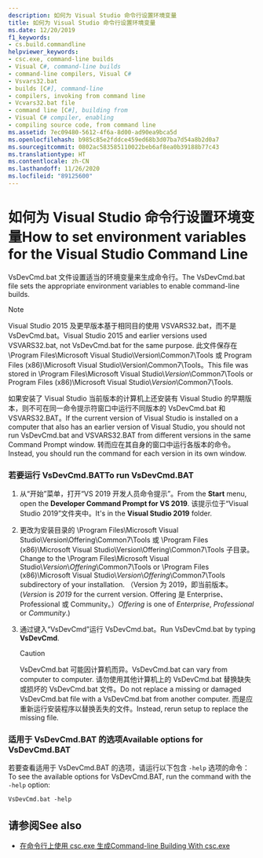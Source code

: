 ```yaml
---
description: 如何为 Visual Studio 命令行设置环境变量
title: 如何为 Visual Studio 命令行设置环境变量
ms.date: 12/20/2019
f1_keywords:
- cs.build.commandline
helpviewer_keywords:
- csc.exe, command-line builds
- Visual C#, command-line builds
- command-line compilers, Visual C#
- Vsvars32.bat
- builds [C#], command-line
- compilers, invoking from command line
- Vcvars32.bat file
- command line [C#], building from
- Visual C# compiler, enabling
- compiling source code, from command line
ms.assetid: 7ec09480-5612-4f6a-8d00-ad90ea9bca5d
ms.openlocfilehash: b985c85e2fddce459ed68b3d07ba7d54a8b2d0a7
ms.sourcegitcommit: 0802ac583585110022beb6af8ea0b39188b77c43
ms.translationtype: HT
ms.contentlocale: zh-CN
ms.lasthandoff: 11/26/2020
ms.locfileid: "89125600"
---
```

# <a name="how-to-set-environment-variables-for-the-visual-studio-command-line"></a><span data-ttu-id="d1508-103">如何为 Visual Studio 命令行设置环境变量</span><span class="sxs-lookup"><span data-stu-id="d1508-103">How to set environment variables for the Visual Studio Command Line</span></span>

<span data-ttu-id="d1508-104">VsDevCmd.bat 文件设置适当的环境变量来生成命令行。</span><span class="sxs-lookup"><span data-stu-id="d1508-104">The VsDevCmd.bat file sets the appropriate environment variables to enable command-line builds.</span></span>

> [!NOTE]
> <span data-ttu-id="d1508-105">Visual Studio 2015 及更早版本基于相同目的使用 VSVARS32.bat，而不是 VsDevCmd.bat。</span><span class="sxs-lookup"><span data-stu-id="d1508-105">Visual Studio 2015 and earlier versions used VSVARS32.bat, not VsDevCmd.bat for the same purpose.</span></span> <span data-ttu-id="d1508-106">此文件保存在 \Program Files\Microsoft Visual Studio\\Version\Common7\Tools 或 Program Files (x86)\Microsoft Visual Studio\\Version\Common7\Tools。</span><span class="sxs-lookup"><span data-stu-id="d1508-106">This file was stored in \Program Files\Microsoft Visual Studio\\*Version*\Common7\Tools or Program Files (x86)\Microsoft Visual Studio\\*Version*\Common7\Tools.</span></span>

<span data-ttu-id="d1508-107">如果安装了 Visual Studio 当前版本的计算机上还安装有 Visual Studio 的早期版本，则不可在同一命令提示符窗口中运行不同版本的 VsDevCmd.bat 和 VSVARS32.BAT。</span><span class="sxs-lookup"><span data-stu-id="d1508-107">If the current version of Visual Studio is installed on a computer that also has an earlier version of Visual Studio, you should not run VsDevCmd.bat and VSVARS32.BAT from different versions in the same Command Prompt window.</span></span> <span data-ttu-id="d1508-108">转而应在其自身的窗口中运行各版本的命令。</span><span class="sxs-lookup"><span data-stu-id="d1508-108">Instead, you should run the command for each version in its own window.</span></span>

### <a name="to-run-vsdevcmdbat"></a><span data-ttu-id="d1508-109">若要运行 VsDevCmd.BAT</span><span class="sxs-lookup"><span data-stu-id="d1508-109">To run VsDevCmd.BAT</span></span>

1. <span data-ttu-id="d1508-110">从“开始”菜单，打开“VS 2019 开发人员命令提示”。</span><span class="sxs-lookup"><span data-stu-id="d1508-110">From the **Start** menu, open the **Developer Command Prompt for VS 2019**.</span></span>  <span data-ttu-id="d1508-111">该提示位于“Visual Studio 2019”文件夹中。</span><span class="sxs-lookup"><span data-stu-id="d1508-111">It's in the **Visual Studio 2019** folder.</span></span>

2. <span data-ttu-id="d1508-112">更改为安装目录的 \Program Files\Microsoft Visual Studio\\Version\\Offering\Common7\Tools 或 \Program Files (x86)\Microsoft Visual Studio\\Version\\Offering\Common7\Tools 子目录。</span><span class="sxs-lookup"><span data-stu-id="d1508-112">Change to the \Program Files\Microsoft Visual Studio\\*Version*\\*Offering*\Common7\Tools or \Program Files (x86)\Microsoft Visual Studio\\*Version*\\*Offering*\Common7\Tools subdirectory of your installation.</span></span>  <span data-ttu-id="d1508-113">（Version 为 2019，即当前版本。</span><span class="sxs-lookup"><span data-stu-id="d1508-113">(*Version* is *2019* for the current version.</span></span> <span data-ttu-id="d1508-114">Offering 是 Enterprise、Professional 或 Community。）</span><span class="sxs-lookup"><span data-stu-id="d1508-114">*Offering* is one of *Enterprise*, *Professional* or *Community*.)</span></span>

3. <span data-ttu-id="d1508-115">通过键入“VsDevCmd”运行 VsDevCmd.bat。</span><span class="sxs-lookup"><span data-stu-id="d1508-115">Run VsDevCmd.bat by typing **VsDevCmd**.</span></span>

    > [!CAUTION]
    > <span data-ttu-id="d1508-116">VsDevCmd.bat 可能因计算机而异。</span><span class="sxs-lookup"><span data-stu-id="d1508-116">VsDevCmd.bat can vary from computer to computer.</span></span> <span data-ttu-id="d1508-117">请勿使用其他计算机上的 VsDevCmd.bat 替换缺失或损坏的 VsDevCmd.bat 文件。</span><span class="sxs-lookup"><span data-stu-id="d1508-117">Do not replace a missing or damaged VsDevCmd.bat file with a VsDevCmd.bat from another computer.</span></span> <span data-ttu-id="d1508-118">而是应重新运行安装程序以替换丢失的文件。</span><span class="sxs-lookup"><span data-stu-id="d1508-118">Instead, rerun setup to replace the missing file.</span></span>

### <a name="available-options-for-vsdevcmdbat"></a><span data-ttu-id="d1508-119">适用于 VsDevCmd.BAT 的选项</span><span class="sxs-lookup"><span data-stu-id="d1508-119">Available options for VsDevCmd.BAT</span></span>

<span data-ttu-id="d1508-120">若要查看适用于 VsDevCmd.BAT 的选项，请运行以下包含 `-help` 选项的命令：</span><span class="sxs-lookup"><span data-stu-id="d1508-120">To see the available options for VsDevCmd.BAT, run the command with the `-help` option:</span></span>

```console
VsDevCmd.bat -help
```

## <a name="see-also"></a><span data-ttu-id="d1508-121">请参阅</span><span class="sxs-lookup"><span data-stu-id="d1508-121">See also</span></span>

- [<span data-ttu-id="d1508-122">在命令行上使用 csc.exe 生成</span><span class="sxs-lookup"><span data-stu-id="d1508-122">Command-line Building With csc.exe</span></span>](./command-line-building-with-csc-exe.md)

